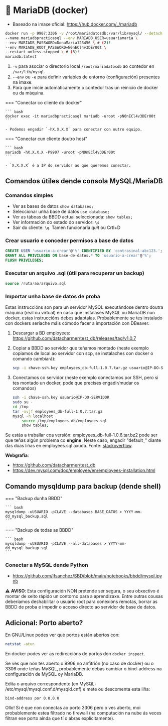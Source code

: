 # 🧾 MariaDB (docker)

 - Baseado na imaxe oficial: <https://hub.docker.com/_/mariadb>

``` bash
docker run -p 9907:3306 -v /root/mariadatosdb:/var/lib/mysql/ --detach \ # (1)!
--name mariadbpracticasql --env MARIADB_USER=usuariamaria \
--env MARIADB_PASSWORD=DonaMaria123456 \ # (2)!
--env MARIADB_ROOT_PASSWORD=N0nECl4v3DEr00t \
--restart unless-stopped \ # (3)!
mariadb:latest
```

1.  `-v` para asociar o directorio local `/root/mariadatosdb` ao contedor en `/var/lib/mysql`.
2.  `--env` ou `-e` para definir variables de entorno (configuración) presentes na imaxe.
3.  Para que inicie automáticamente o contedor tras un reinicio de docker ou da máquina.

=== "Conectar co cliente do docker"

    ``` bash
    docker exec -it mariadbpracticasql mariadb -uroot -pN0nECl4v3DEr00t
    ```

    - Podemos engadir `-hX.X.X.X` para conectar con outro equipo.

=== "Conectar cun cliente doutro host"

    ``` bash
    mariadb -hX.X.X.X -P9907 -uroot -pN0nECl4v3DEr00t
    ```

    - `X.X.X.X` é a IP do servidor ao que queremos conectar.

## Comandos útiles dende consola MySQL/MariaDB

### Comandos simples

- Ver as bases de datos `show databases;`
- Seleccionar unha base de datos `use database;`
- Ver as táboas da BBDD actual seleccionada: `show tables;`
- Ver información do estado do servidor: `\s`
- Saír do cliente: `\q`. Tamén funcionaría *quit* ou Crtl+D

### Crear usuario e conceder permisos a base de datos

``` sql
CREATE USER 'usuario-a-crear'@'%' IDENTIFIED BY 'contrasinal-abc123.';
GRANT ALL PRIVILEGES ON base-de-datos.* TO 'usuario-a-crear'@'%';
FLUSH PRIVILEGES;
```

### Executar un arquivo .sql (útil para recuperar un backup)

``` sql
source /ruta/ao/arquivo.sql
```
### Importar unha base de datos de proba

Estas instruccións son para un servidor MySQL executándose dentro doutra máquina (real ou virtual) en caso que instalases MySQL ou MariaDB nun docker, estas instruccións debes adaptalas. Probablemente se tes instalado con dockers seríache máis cómodo facer a importación con DBeaver.

1. Descargar a BD employees: <https://github.com/datacharmer/test_db/releases/tag/v1.0.7>

2. Copiar a BBDD ao servidor que teñamos montado (neste exemplo copiamos de local ao servidor con scp, se instalaches con docker o comando cambiará):

    ``` bash
    scp -i chave-ssh.key employees_db-full-1.0.7.tar.gz usuario@IP-DO-SERVIDOR:/tmp/
    ```

3. Conectamos co servidor (neste exemplo conectamos por SSH, pero si tes montado un docker, pode que precises engadir/mudar os comandos)

    ``` bash
    ssh -i chave-ssh.key usuario@IP-DO-SERVIDOR
	sudo su -
	cd /tmp
	tar -xvjf employees_db-full-1.0.7.tar.gz
	mysql -h localhost
		source /tmp/employees_db/employees.sql
		show tables;
    ```

Se estás a traballar coa versión: employees_db-full-1.0.6.tar.bz2 pode ser que teñas algún problema co **engine**. Neste caso, engadir "default_" diante das dúas liñas en employees.sql axuda. Fonte: [stackoverflow](https://stackoverflow.com/questions/36322903/error-1193-when-following-employees-database-install-tutorial-with-mysql-5-7-1).

**Webgrafía**:
- <https://github.com/datacharmer/test_db>
- <https://dev.mysql.com/doc/employee/en/employees-installation.html>

## Comando mysqldump para backup (dende shell)

=== "Backup dunha BBDD"

    ``` bash
    mysqldump -uUSUARIO -pCLAVE --databases BASE_DATOS > YYYY-mm-dd_mysql_backup.sql
    ```
=== "Backup de todas as BBDD"

    ``` bash
    mysqldump -uUSUARIO -pCLAVE --all-databases > YYYY-mm-dd_mysql_backup.sql
    ```

### Conectar a MySQL dende Python

- <https://github.com/jfsanchez/SBD/blob/main/notebooks/bbdd/mysql.ipynb>


⚠️ **AVISO**: Esta configuración NON pretende ser segura, o seu obxectivo é montar de xeito rápido un contorno para a aprendizaxe. Entre outras cousas deberíamos deshabilitar o usuario root para conexións remotas, borrar as BBDD de proba e impedir o acceso directo ao servidor de base de datos.

## Adicional: Porto aberto?

En GNU/Linux podes ver qué portos están abertos con:

``` bash
netstat -atun
```

En docker podes ver as redireccións de portos don `docker inspect`.

Se ves que non tes aberto o 9906 no anfitrión (no caso de docker) ou o 3306 onde teñas MySQL, probablemente debas cambiar o bind-address na configuración de MySQL oy MariaDB.

Edita o arquivo correspondente (en MySQL: /etc/mysql/mysql.conf.d/mysqld.cnf) e mete ou descomenta esta liña:

```
bind-address por 0.0.0.0
```

Ollo! Si é que non conectas ao porto 3306 pero o ves aberto, moi probablemente estea filtrado no firewall (na computación na nube ás veces filtran ese porto aínda que tí o abras explícitamente).